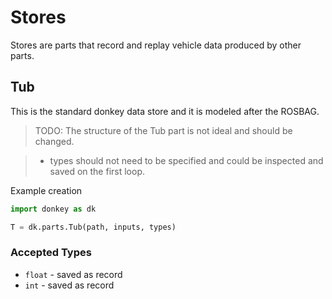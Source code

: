 # Stores

Stores are parts that record and replay vehicle data produced by other parts.

## Tub

This is the standard donkey data store and it is modeled after the ROSBAG.

> TODO: The structure of the Tub part is not ideal and should be changed.


> * types should not need to be specified and could be inspected and saved
on the first loop.

Example creation

```python
import donkey as dk

T = dk.parts.Tub(path, inputs, types)

```

### Accepted Types

* `float` - saved as record
* `int` - saved as record

